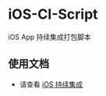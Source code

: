 # iOS-CI-Script
iOS App 持续集成打包脚本

## 使用文档

-  请查看 [iOS 持续集成](https://www.jianshu.com/p/572711a347ad)
